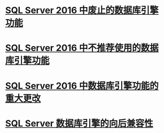 # [SQL Server 2016 中废止的数据库引擎功能](discontinued-database-engine-functionality-in-sql-server-2016.md)
# [SQL Server 2016 中不推荐使用的数据库引擎功能](deprecated-database-engine-features-in-sql-server-2016.md)
# [SQL Server 2016 中数据库引擎功能的重大更改](breaking-changes-to-database-engine-features-in-sql-server-2016.md)
# [SQL Server 数据库引擎的向后兼容性](sql-server-database-engine-backward-compatibility.md)
